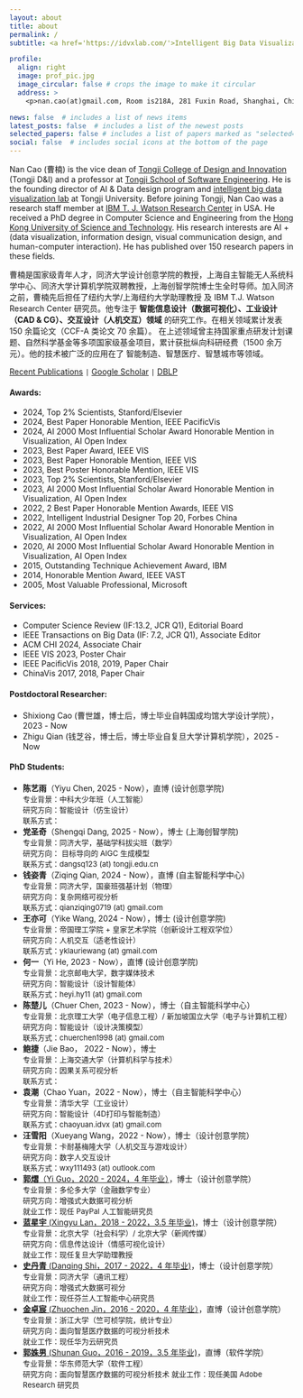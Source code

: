 ```yaml
---
layout: about
title: about
permalink: /
subtitle: <a href='https://idvxlab.com/'>Intelligent Big Data Visualization Lab</a>, <a href='https://en.tongji.edu.cn/'>Tongji University</a>

profile:
  align: right
  image: prof_pic.jpg
  image_circular: false # crops the image to make it circular
  address: >
    <p>nan.cao(at)gmail.com, Room is218A, 281 Fuxin Road, Shanghai, China</p>

news: false  # includes a list of news items
latest_posts: false  # includes a list of the newest posts
selected_papers: false # includes a list of papers marked as "selected={true}"
social: false  # includes social icons at the bottom of the page
---
```

Nan Cao (曹楠) is the vice dean of [Tongji College of Design and Innovation](https://tjdi.tongji.edu.cn/) (Tongji D&I) and a professor at [Tongji School of Software Engineering](https://sse.tongji.edu.cn/index.htm). He is the founding director of AI & Data design program and [intelligent big data visualization lab](https://idvxlab.com/) at Tongji University. Before joining Tongji, Nan Cao was a research staff member at [IBM T. J. Watson Research Center](https://research.ibm.com/labs/watson/) in USA. He received a PhD degree in Computer Science and Engineering from the [Hong Kong University of Science and Technology](https://hkust.edu.hk/). His research interests are AI + (data visualization, information design, visual communication design, and human-computer interaction). He has published over 150 research papers in these fields.

曹楠是国家级青年人才，同济大学设计创意学院的教授，上海自主智能无人系统科学中心、同济大学计算机学院双聘教授，上海创智学院博士生全时导师。加入同济之前，曹楠先后担任了纽约大学/上海纽约大学助理教授 及 IBM T.J. Watson Research Center 研究员。他专注于 **智能信息设计（数据可视化）、工业设计（CAD & CG）、交互设计（人机交互）领域** 的研究工作。在相关领域累计发表 150 余篇论文（CCF-A 类论文 70 余篇）。 在上述领域曾主持国家重点研发计划课题、自然科学基金等多项国家级基金项目，累计获批纵向科研经费（1500 余万元）。他的技术被广泛的应用在了 智能制造、智慧医疗、智慧城市等领域。

[Recent Publications](https://idvxlab.com/publication.html) <code>|</code> [Google Scholar](https://scholar.google.com/citations?user=5I0mFcsAAAAJ) <code>|</code> [DBLP](https://dblp.org/pid/66/5146-1.html)

#### Awards:
- 2024, Top 2% Scientists, Stanford/Elsevier
- 2024, Best Paper Honorable Mention, IEEE PacificVis
- 2024, AI 2000 Most Influential Scholar Award Honorable Mention in Visualization, AI Open Index
- 2023, Best Paper Award, IEEE VIS
- 2023, Best Paper Honorable Mention, IEEE VIS
- 2023, Best Poster Honorable Mention, IEEE VIS
- 2023, Top 2% Scientists, Stanford/Elsevier
- 2023, AI 2000 Most Influential Scholar Award Honorable Mention in Visualization, AI Open Index
- 2022, 2 Best Paper Honorable Mention Awards, IEEE VIS
- 2022, Intelligent Industrial Designer Top 20, Forbes China
- 2022, AI 2000 Most Influential Scholar Award Honorable Mention in Visualization, AI Open Index
- 2020, AI 2000 Most Influential Scholar Award Honorable Mention in Visualization, AI Open Index
- 2015, Outstanding Technique Achievement Award, IBM
- 2014, Honorable Mention Award, IEEE VAST
- 2005, Most Valuable Professional, Microsoft  

#### Services:
- Computer Science Review (IF:13.2, JCR Q1), Editorial Board
- IEEE Transactions on Big Data (IF: 7.2, JCR Q1), Associate Editor
- ACM CHI 2024, Associate Chair
- IEEE VIS 2023, Poster Chair
- IEEE PacificVis 2018, 2019, Paper Chair
- ChinaVis 2017, 2018, Paper Chair

#### Postdoctoral Researcher: 
- Shixiong Cao (曹世雄，博士后，博士毕业自韩国成均馆大学设计学院），2023 - Now
- Zhigu Qian (钱芝谷，博士后，博士毕业自复旦大学计算机学院），2025 - Now

#### PhD Students: 
- **陈艺雨**（Yiyu Chen, 2025 - Now），直博 (设计创意学院) <br>
  <font size=2>专业背景：中科大少年班（人工智能）<br>
  研究方向：智能设计（仿生设计）<br>
  联系方式：</font>
- **党圣奇**（Shengqi Dang, 2025 - Now），博士 (上海创智学院) <br>
  <font size=2>专业背景：同济大学，基础学科拔尖班（数学） <br>
  研究方向： 目标导向的 AIGC 生成模型 <br>
  联系方式：dangsq123 (at) tongji.edu.cn</font>
- **钱姿青**（Ziqing Qian, 2024 - Now），直博 (自主智能科学中心) <br>
  <font size=2>专业背景：同济大学，国豪班强基计划（物理） <br>
  研究方向：复杂网络可视分析 <br>
  联系方式：qianziqing0719 (at) gmail.com </font>
- **王亦可**（Yike Wang, 2024 - Now），博士 (设计创意学院) <br>
  <font size=2>专业背景：帝国理工学院 + 皇家艺术学院（创新设计工程双学位） <br>
  研究方向：人机交互（适老性设计）<br>
  联系方式：yklauriewang (at) gmail.com</font>
- **何一**（Yi He, 2023 - Now），直博 (设计创意学院) <br>
  <font size=2>专业背景：北京邮电大学，数字媒体技术 <br>
  研究方向：智能设计（设计智能体）<br>
  联系方式：heyi.hy11 (at) gmail.com</font>
- **陈楚儿**（Chuer Chen, 2023 - Now），博士（自主智能科学中心） <br>
  <font size=2>专业背景：北京理工大学（电子信息工程）/ 新加坡国立大学（电子与计算机工程）<br>
  研究方向：智能设计（设计决策模型）<br>
  联系方式：chuerchen1998 (at) gmail.com</font>
- **鲍捷**（Jie Bao， 2022 - Now），博士 <br>
  <font size=2>专业背景：上海交通大学（计算机科学与技术）<br>
  研究方向：因果关系可视分析<br>
  联系方式：</font>
- **袁潮**（Chao Yuan，2022 - Now），博士（自主智能科学中心）<br>
  <font size=2>专业背景：清华大学（工业设计）<br>
  研究方向：智能设计（4D打印与智能制造）<br>
  联系方式：chaoyuan.idvx (at) gmail.com </font>
- **汪雪阳**（Xueyang Wang，2022 - Now），博士（设计创意学院）<br>
  <font size=2>专业背景：卡耐基梅隆大学（人机交互与游戏设计）<br>
  研究方向：数字人交互设计<br>
  联系方式：wxy111493 (at) outlook.com</font>
- [**郭熠**（Yi Guo，2020 - 2024，4 年毕业）](https://scholar.google.ca/citations?user=9fDFvb8AAAAJ&hl=en)，博士（设计创意学院）<br>
  <font size=2>专业背景：多伦多大学（金融数学专业）<br>
  研究方向：增强式大数据可视分析<br>
  就业工作：现任 PayPal 人工智能研究员
  </font>
- [**蓝星宇** (Xingyu Lan，2018 - 2022，3.5 年毕业)](https://olivialan.github.io/)，博士（设计创意学院）<br>
  <font size=2>专业背景：北京大学（社会科学）/ 北京大学（新闻传媒）<br>
  研究方向：信息传达设计（情感可视化设计）<br>
  就业工作：现任复旦大学助理教授</font>
- [**史丹青** (Danqing Shi，2017 - 2022，4 年毕业)](https://sdq.github.io/)，博士（设计创意学院）<br>
  <font size=2>专业背景：同济大学（通讯工程）<br>
  研究方向：增强式大数据可视分<br>
  就业工作：现任芬兰人工智能中心研究员</font>
- [**金卓宸** (Zhuochen Jin，2016 - 2020，4 年毕业）](https://scholar.google.ca/citations?user=Iq-HlisAAAAJ&hl=zh-CN)，直博（设计创意学院）<br>
  <font size=2>专业背景：浙江大学（竺可桢学院，统计专业）<br>
  研究方向：面向智慧医疗数据的可视分析技术 <br>
  就业工作：现任华为云研究员</font>
- [**郭姝男** (Shunan Guo，2016 - 2019，3.5 年毕业)](https://research.adobe.com/person/shunan-guo/)，直博（软件学院）<br>
  <font size=2>专业背景：华东师范大学（软件工程）<br>
  研究方向：面向智慧医疗数据的可视分析技术
  就业工作：现任美国 Adobe Research 研究员</font>
